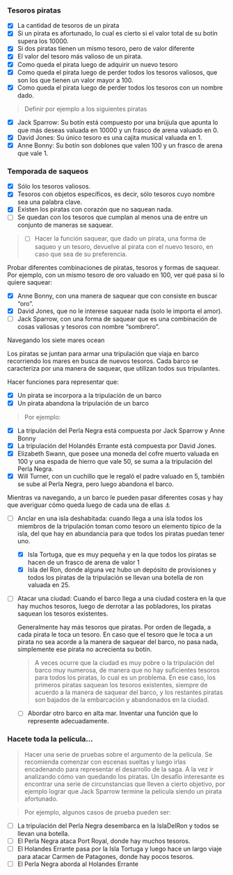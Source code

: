  ### Tesoros piratas

  - [x] La cantidad de tesoros de un pirata
  - [x] Si un pirata es afortunado, lo cual es cierto si el valor total de su botín supera los 10000.
  - [x] Si dos piratas tienen un mismo tesoro, pero de valor diferente
  - [x] El valor del tesoro más valioso de un pirata.
  - [x] Como queda el pirata luego de adquirir un nuevo tesoro
  - [x] Como queda el pirata luego de perder todos los tesoros valiosos, que son los que tienen un valor mayor a 100.
  - [x] Como queda el pirata luego de perder todos los tesoros con un nombre dado.

> Definir por ejemplo a los siguientes piratas

- [x] Jack Sparrow: Su botín está compuesto por una brújula que apunta lo que más deseas valuada en 10000 y un frasco de arena valuado en 0.
- [x] David Jones: Su único tesoro es una cajita musical valuada en 1.
- [x] Anne Bonny: Su botín son doblones que valen 100 y un frasco de arena que vale 1.

### Temporada de saqueos 

- [x] Sólo los tesoros valiosos.
- [x] Tesoros con objetos específicos, es decir, sólo tesoros cuyo nombre sea una palabra clave.
- [x] Existen los piratas con corazón que no saquean nada.
- [ ] Se quedan con los tesoros que cumplan al menos una de entre un conjunto de maneras se saquear.

> - [ ] Hacer la función saquear, que dado un pirata, una forma de saqueo y un tesoro, devuelve al pirata con el nuevo tesoro, en caso que sea de su preferencia.

Probar diferentes combinaciones de piratas, tesoros y formas de saquear. Por ejemplo, con un mismo tesoro de oro valuado en 100, ver qué pasa si lo quiere saquear:

- [x] Anne Bonny, con una manera de saquear que con consiste en buscar “oro”.
- [x] David Jones, que no le interese saquear nada (solo le importa el amor).
- [ ] Jack Sparrow, con una forma de saquear que es una combinación de cosas valiosas y tesoros con nombre “sombrero”.

Navegando los siete mares ocean

Los piratas se juntan para armar una tripulación que viaja en barco recorriendo los mares en busca de nuevos tesoros. Cada barco se caracteriza por una manera de saquear, que utilizan todos sus tripulantes.

   Hacer funciones para representar que: 
   - [x] Un pirata se incorpora a la tripulación de un barco 
   - [x] Un pirata abandona la tripulación de un barco

> Por ejemplo:

- [x] La tripulación del Perla Negra está compuesta por Jack Sparrow y Anne Bonny
- [x] La tripulación del Holandés Errante está compuesta por David Jones.
- [x] Elizabeth Swann, que posee una moneda del cofre muerto valuada en 100 y una espada de hierro que vale 50, se suma a la tripulación del Perla Negra.	
- [x] Will Turner, con un cuchillo que le regaló el padre valuado en 5, también se sube al Perla Negra, pero luego abandona el barco.

Mientras va navegando, a un barco le pueden pasar diferentes cosas y hay que averiguar cómo queda luego de cada una de ellas :anchor:

- [ ] Anclar en una isla deshabitada: cuando llega a una isla todos los miembros de la tripulación toman como tesoro un elemento típico de la isla, del que hay en abundancia para que todos los piratas puedan tener uno. 
	- [x] Isla Tortuga, que es muy pequeña y en la que todos los piratas se hacen de un frasco de arena de valor 1 
	- [x] Isla del Ron, donde alguna vez hubo un depósito de provisiones y todos los piratas de la tripulación se llevan una botella de ron valuada en 25. 

- [ ] Atacar una ciudad: Cuando el barco llega a una ciudad costera en la que hay muchos tesoros, luego de derrotar a las pobladores, los piratas saquean los tesoros existentes. 

	Generalmente hay más tesoros que piratas. Por orden de llegada, a cada pirata le toca un tesoro. En caso que el tesoro que le toca a un pirata no sea acorde a la manera de saquear del barco, no pasa nada, simplemente ese pirata no acrecienta su botín. 

	> A veces ocurre que la ciudad es muy pobre o la tripulación del barco muy numerosa, de manera que no hay suficientes tesoros para todos los piratas, lo cual es un problema. En ese caso, los primeros piratas saquean los tesoros existentes, siempre de acuerdo a la manera de saquear del barco, y los restantes piratas son bajados de la embarcación y abandonados en la ciudad.

    - [ ] Abordar otro barco en alta mar. Inventar una función que lo represente adecuadamente.

### Hacete toda la película... 

  > Hacer una serie de pruebas sobre el argumento de la película. Se recomienda comenzar con escenas sueltas y luego irlas encadenando para representar el desarrollo de la saga. A la vez ir analizando cómo van quedando los piratas. Un desafío interesante es encontrar una serie de circunstancias que lleven a cierto objetivo, por ejemplo lograr que Jack Sparrow termine la película siendo un pirata afortunado.

 > Por ejemplo, algunos casos de prueba pueden ser:

- [ ] La tripulación del Perla Negra desembarca en la IslaDelRon y todos se llevan una botella.
- [ ] El Perla Negra ataca Port Royal, donde hay muchos tesoros.
- [ ] El Holandes Errante pasa por la Isla Tortuga y luego hace un largo viaje para atacar Carmen de Patagones, donde hay pocos tesoros.
- [ ] El Perla Negra aborda al Holandes Errante
